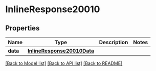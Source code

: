 # InlineResponse20010

## Properties
Name | Type | Description | Notes
------------ | ------------- | ------------- | -------------
**data** | [**InlineResponse20010Data**](InlineResponse20010Data.md) |  | 

[[Back to Model list]](../README.md#documentation-for-models) [[Back to API list]](../README.md#documentation-for-api-endpoints) [[Back to README]](../README.md)


